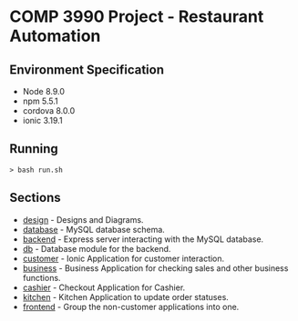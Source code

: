 # COMP 3990 Project - Restaurant Automation

## Environment Specification
- Node 8.9.0
- npm 5.5.1
- cordova 8.0.0
- ionic 3.19.1

## Running
```
> bash run.sh
```

## Sections
- [design](/design) - Designs and Diagrams.
- [database](/database) - MySQL database schema.
- [backend](/backend) - Express server interacting with the MySQL database.
- [db](/db) - Database module for the backend.
- [customer](/customer) - Ionic Application for customer interaction.
- [business](/business) - Business Application for checking sales and other business functions.
- [cashier](/cashier) - Checkout Application for Cashier.
- [kitchen](/kitchen) - Kitchen Application to update order statuses.
- [frontend](/frontend) - Group the non-customer applications into one.
